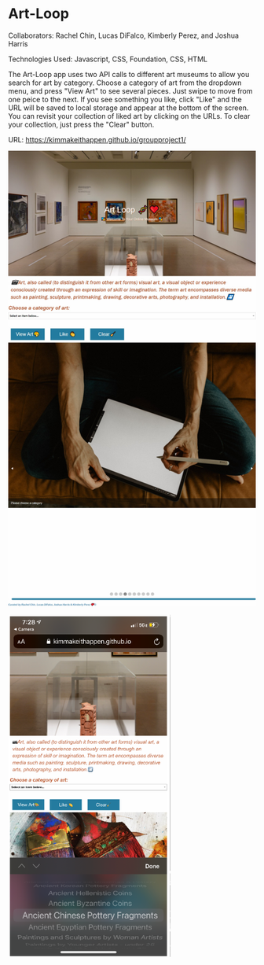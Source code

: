 # Art-Loop

Collaborators: Rachel Chin, Lucas DiFalco, Kimberly Perez, and Joshua Harris

Technologies Used: Javascript, CSS, Foundation, CSS, HTML

The Art-Loop app uses two API calls to different art museums to allow you search for art by category. Choose a category of art from the dropdown menu, and press "View Art" to see several pieces. Just swipe to move from one peice to the next. If you see something you like, click "Like" and the URL will be saved to local storage and appear at the bottom of the screen. You can revisit your collection of liked art by clicking on the URLs. To clear your collection, just press the "Clear" button. 

URL: https://kimmakeithappen.github.io/groupproject1/

![](./assets/screenshot.png)

![](./assets/screenshot2.png)
